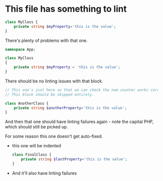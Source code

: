 # This file has something to lint

```php
class MyClass {
    private string $myProperty='this is the value';
}
```

There's plenty of problems with that one.

```php
namespace App;

class MyClass
{
    private string $myProperty = 'this is the value';
}
```

There should be no linting issues with that block.

```js
// This one's just here so that we can check the num counter works correctly.
// This block should be skipped entirely.
```

```PHP
class AnotherClass {
    private string $anotherProperty='this is the value';
}
```

And then that one should have linting failures again - note the capital PHP, which should still be picked up.

For some reason this one doesn't get auto-fixed.

- this one will be indented
  ```php
  class FinalClass {
      private string $lastProperty='this is the value';
  }
  ```
- And it'll also have linting failures
